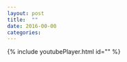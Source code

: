 ```yaml
---
layout: post
title:  ""
date: 2016-00-00
categories:
---
```

{% include youtubePlayer.html id="" %}
